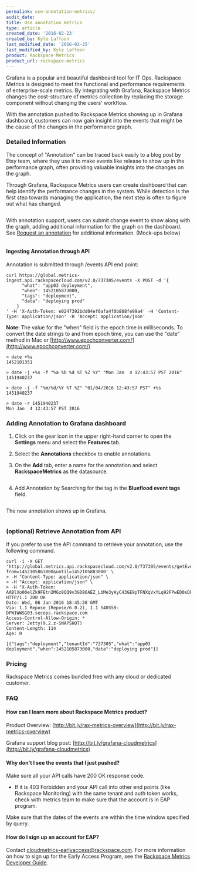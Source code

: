 ```yaml
---
permalink: use-annotation-metrics/
audit_date:
title: Use annotation metrics
type: article
created_date: '2016-02-23'
created_by: Kyle Laffoon
last_modified_date: '2016-02-25'
last_modified_by: Kyle Laffoon
product: Rackspace Metrics
product_url: rackspace-metrics
---
```


Grafana is a popular and beautiful dashboard tool for IT Ops. Rackspace Metrics is designed to meet the functional and performance requirements of enterprise-scale metrics. By integrating with Grafana, Rackspace Metrics changes the cost-structure of metrics collection by replacing the storage component without changing the users' workflow.

With the annotation pushed to Rackspace Metrics showing up in Grafana dashboard, customers can now gain insight into the events that might be the cause of the changes in the performance graph.

### Detailed Information

The concept of "Annotation" can be traced back easily to a blog post by Etsy team, where they use it to make events like release to show up in the performance graph, often providing valuable insights into the changes on the graph.

Through Grafana, Rackspace Metrics users can create dashboard that can help identify the performance changes in the system.  While detection is the first step towards managing the application, the next step is often to figure out what has changed.

<img src="{% asset_path rackspace-metrics/use-annotation-metrics/Anotationsupport-what-changed.png %}" alt="" />

With annotation support, users can submit change event to show along with the graph, adding additional information for the graph on the dashboard. See [Request an annotation](https://developer.rackspace.com/docs/metrics/v2/developer-guide/#retrieve-an-annotation) for additional information. (Mock-ups below)

<img src="{% asset_path rackspace-metrics/use-annotation-metrics/Anotattionsupport-change-event.png %}" alt="" />

#### Ingesting Annotation through API

Annotation is submitted through /events API end point:

    curl https://global.metrics-ingest.api.rackspacecloud.com/v2.0/737305/events -X POST -d '{
          "what": "app03 deployment",
          "when": 1452105873000,
          "tags": "deployment",
          "data": "deploying prod"
        }
    ' -H 'X-Auth-Token: e0247392bdd04ef0afa4f0b868fe99a4' -H 'Content-Type: application/json' -H 'Accept: application/json'

**Note**: The value for the "when" field is the epoch time in milliseconds.  To convert the date strings to and from epoch time, you can use the "date" method in Mac or [http://www.epochconverter.com/](http://www.epochconverter.com/)

    > date +%s
    1452101351

    > date -j +%s -f "%a %b %d %T %Z %Y" "Mon Jan  4 12:43:57 PST 2016"
    1451940237

    > date -j -f "%m/%d/%Y %T %Z" "01/04/2016 12:43:57 PST" +%s
    1451940237

    > date -r 1451940237
    Mon Jan  4 12:43:57 PST 2016

### Adding Annotation to Grafana dashboard

1. Click on the gear icon in the upper right-hand corner to open the **Settings** menu and select the **Features** tab.

2. Select the **Annotations** checkbox to enable annotations.

3. On the **Add** tab, enter a name for the annotation and select **RackspaceMetrics** as the datasource.

   <img src="{% asset_path rackspace-metrics/use-annotation-metrics/Annotationsupport-datasource.png %}" alt="" />

4. Add Annotation by Searching for the tag in the **Blueflood event tags** field.

   <img src="{% asset_path rackspace-metrics/use-annotation-metrics/Anotattionsupport-change-event.png %}" alt="" />

The new annotation shows up in Grafana.

<img src="{% asset_path rackspace-metrics/use-annotation-metrics/Annotationsupport-annotation-appears.png %}" alt="" />

### (optional) Retrieve Annotation from API

If you prefer to use the API command to retrieve your annotation, use the following command.

    curl -i -X GET 'http://global.metrics.api.rackspacecloud.com/v2.0/737305/events/getEvents?from=1452105863000&until=1452105883000' \
    > -H "Content-Type: application/json" \
    > -H "Accept: application/json" \
    > -H "X-Auth-Token: AABlXo00elZk9FEtn2MGz8QQ9v3GD86AEZ_LbMe3yHyC43GE9pTFNXqVxYLq92FPwED0sDkYS8c1R222AWMS1y4nqTG3NmRofHmj4S0lfPsz3YXBTtFaXDac"
    HTTP/1.1 200 OK
    Date: Wed, 06 Jan 2016 18:45:38 GMT
    Via: 1.1 Repose (Repose/6.0.2), 1.1 540559-DFW1WWSG03.secops.rackspace.com
    Access-Control-Allow-Origin: *
    Server: Jetty(9.2.z-SNAPSHOT)
    Content-Length: 114
    Age: 0

    [{"tags":"deployment","tenantId":"737305","what":"app03 deployment","when":1452105873000,"data":"deploying prod"}]

### Pricing

Rackspace Metrics comes bundled free with any cloud or dedicated customer.

### FAQ

#### How can I learn more about Rackspace Metrics product?

Product Overview:  [http://bit.ly/rax-metrics-overview](http://bit.ly/rax-metrics-overview)

Grafana support blog post:  [http://bit.ly/grafana-cloudmetrics](http://bit.ly/grafana-cloudmetrics)

#### Why don't I see the events that I just pushed?

Make sure all your API calls have 200 OK response code.

  - If it is 403 Forbidden and your API call into other end points (like Rackspace Monitoring) with the same tenant and auth token works, check with metrics team to make sure that the account is in EAP program.

Make sure that the dates of the events are within the time window specified by query.

#### How do I sign up an account for EAP?

Contact <cloudmetrics-earlyaccess@rackspace.com>. For more information on how to sign up for the Early Access Program, see the [Rackspace Metrics Developer Guide](https://developer.rackspace.com/docs/metrics/v2/developer-guide/#document-overview/early-access-program).
